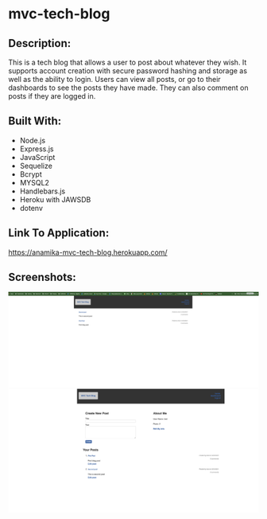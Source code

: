# mvc-tech-blog

## Description:

This is a tech blog that allows a user to post about whatever they wish. It supports account creation with secure password hashing and storage as well as the ability to login. Users can view all posts, or go to their dashboards to see the posts they have made. They can also comment on posts if they are logged in. 

## Built With:

- Node.js
- Express.js
- JavaScript
- Sequelize
- Bcrypt
- MYSQL2
- Handlebars.js
- Heroku with JAWSDB
- dotenv

## Link To Application:

https://anamika-mvc-tech-blog.herokuapp.com/

## Screenshots:
![](images/mvc-home-page.png)
![](images/mvc-dashboard.png)
